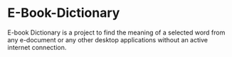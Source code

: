 # E-Book-Dictionary
E-book Dictionary is a project to find the meaning of a selected word from any e-document or any other desktop applications without an active internet connection.
